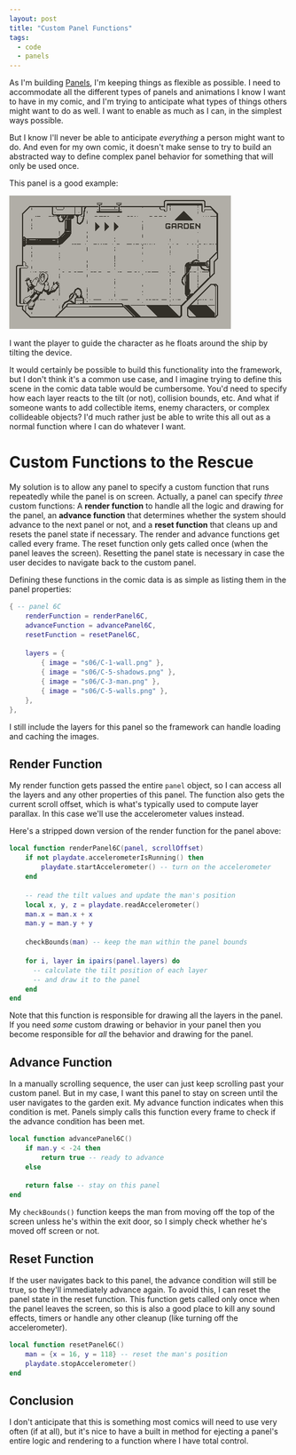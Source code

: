 ```yaml
---
layout: post
title: "Custom Panel Functions"
tags:
  - code
  - panels
---
```


As I'm building [Panels](/2021/08/16/building-panels-framework/), I'm keeping things as flexible as possible. I need to accommodate all the different types of panels and animations I know I want to have in my comic, and I'm trying to anticipate what types of things others might want to do as well. I want to enable as much as I can, in the simplest ways possible.

But I know I'll never be able to anticipate _everything_ a person might want to do. And even for my own comic, it doesn't make sense to try to build an abstracted way to define complex panel behavior for something that will only be used once.

This panel is a good example:

![GIF](/images/posts/2021-10/adrift.gif#playdate)

I want the player to guide the character as he floats around the ship by tilting the device.

It would certainly be possible to build this functionality into the framework, but I don't think it's a common use case, and I imagine trying to define this scene in the comic data table would be cumbersome. You'd need to specify how each layer reacts to the tilt (or not), collision bounds, etc. And what if someone wants to add collectible items, enemy characters, or complex collideable objects? I'd much rather just be able to write this all out as a normal function where I can do whatever I want.

# Custom Functions to the Rescue

My solution is to allow any panel to specify a custom function that runs repeatedly while the panel is on screen. Actually, a panel can specify _three_ custom functions: A **render function** to handle all the logic and drawing for the panel, an **advance function** that determines whether the system should advance to the next panel or not, and a **reset function** that cleans up and resets the panel state if necessary. The render and advance functions get called every frame. The reset function only gets called once (when the panel leaves the screen). Resetting the panel state is necessary in case the user decides to navigate back to the custom panel.

Defining these functions in the comic data is as simple as listing them in the panel properties:

```lua
{ -- panel 6C
    renderFunction = renderPanel6C,
    advanceFunction = advancePanel6C,
    resetFunction = resetPanel6C,

    layers = {
        { image = "s06/C-1-wall.png" },
        { image = "s06/C-5-shadows.png" },
        { image = "s06/C-3-man.png" },
        { image = "s06/C-5-walls.png" },
    },
},
```

I still include the layers for this panel so the framework can handle loading and caching the images.

## Render Function

My render function gets passed the entire `panel` object, so I can access all the layers and any other properties of this panel. The function also gets the current scroll offset, which is what's typically used to compute layer parallax. In this case we'll use the accelerometer values instead.

Here's a stripped down version of the render function for the panel above:

```lua
local function renderPanel6C(panel, scrollOffset)
    if not playdate.accelerometerIsRunning() then
        playdate.startAccelerometer() -- turn on the accelerometer
    end

    -- read the tilt values and update the man's position
    local x, y, z = playdate.readAccelerometer()
    man.x = man.x + x
    man.y = man.y + y

    checkBounds(man) -- keep the man within the panel bounds

    for i, layer in ipairs(panel.layers) do
      -- calculate the tilt position of each layer
      -- and draw it to the panel
    end
end
```

Note that this function is responsible for drawing all the layers in the panel. If you need _some_ custom drawing or behavior in your panel then you become responsible for _all_ the behavior and drawing for the panel.

## Advance Function

In a manually scrolling sequence, the user can just keep scrolling past your custom panel. But in my case, I want this panel to stay on screen until the user navigates to the garden exit. My advance function indicates when this condition is met. Panels simply calls this function every frame to check if the advance condition has been met.

```lua
local function advancePanel6C()
    if man.y < -24 then
        return true -- ready to advance
    else

    return false -- stay on this panel
end
```

My `checkBounds()` function keeps the man from moving off the top of the screen unless he's within the exit door, so I simply check whether he's moved off screen or not.

## Reset Function

If the user navigates back to this panel, the advance condition will still be true, so they'll immediately advance again. To avoid this, I can reset the panel state in the reset function. This function gets called only once when the panel leaves the screen, so this is also a good place to kill any sound effects, timers or handle any other cleanup (like turning off the accelerometer).

```lua
local function resetPanel6C()
    man = {x = 16, y = 118} -- reset the man's position
    playdate.stopAccelerometer()
end
```

## Conclusion

I don't anticipate that this is something most comics will need to use very often (if at all), but it's nice to have a built in method for ejecting a panel's entire logic and rendering to a function where I have total control.
